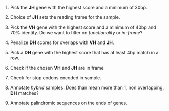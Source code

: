 1. Pick the **JH** gene with the highest score and a minimum of 30bp.

2. Choice of **JH** sets the reading frame for the sample.

3. Pick the **VH** gene with the highest score and a minimum of 40bp and 70% identity. Do we want to filter on *functionality* or *in-frame*?

4. Penalize **DH** scores for overlaps with **VH** and **JH**.

5. Pick a **DH** gene with the highest score that has at least 4bp match in a row.

6. Check if the chosen **VH** and **JH** are in frame

7. Check for stop codons encoded in sample.

8. Annotate *hybrid* samples. Does than mean more than 1, non overlapping, **DH** matches?

9. Annotate palindromic sequences on the ends of genes.
